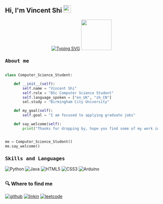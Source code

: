 <h2> Hi, I'm Vincent Shi <img src="https://media4.giphy.com/media/v1.Y2lkPTc5MGI3NjExMm9tbDV5bGRoMnd1aTVlYnYxMjRueWxuenRrZjZxMXE3aDNzaTdrcCZlcD12MV9pbnRlcm5hbF9naWZfYnlfaWQmY3Q9Zw/QDjpIL6oNCVZ4qzGs7/giphy.webp" width=25></h2>

<p align="center"> 
<a href="https://git.io/typing-svg"><img src="https://readme-typing-svg.demolab.com?font=Fira+Code&pause=500&center=true&vCenter=true&multiline=true&repeat=false&width=320&height=70&lines=Computer+Science+Student;Birmingham+City+University" alt="Typing SVG"/></a> <img src="https://cdn.discordapp.com/attachments/547055904005160960/1282394462072340634/Birmingham-City-University-logo.png?ex=66df3269&is=66dde0e9&hm=b6ef16c95ac5a0bce86763840c1cd71c969f61d8eed4ef74423d94d03b8f3d72&" width=100>


<h3><b><samp>About me</samp></b></h3>

```python

class Computer_Science_Student:

    def __init__(self):
        self.name = "Vincent Shi"
        self.role = "BSc Computer Science Student"
        self.language_spoken = ["en_UK", "zh_CN"]
        sel.study = "Birmingham City University"

    def my_goal(self):
        self.goal = "I am focused to applying graduate jobs" 

    def say_welcome(self):
        print("Thanks for dropping by, hope you find some of my work interesting.")


me = Computer_Science_Student()
me.say_welcome()
```
<h3><b><samp>Skills and Languages</samp></b></h3>

![Python](https://img.shields.io/badge/Python-3776AB?style=flat-square&logo=Python&logoColor=white)
![Java](https://img.shields.io/badge/Java-013243?style=flat-square&logo=Java&logoColor=white)
![HTML5](https://img.shields.io/badge/HTML5-E34F26?style=flat-square&logo=HTML5&logoColor=white)
![CSS3](https://img.shields.io/badge/CSS3-1572B6?style=flat-square&logo=CSS3&logoColor=white)
![Arduino](https://img.shields.io/badge/Arduino-00979D?style=flat-square&logo=Arduino&logoColor=white)

##

<h3>🔍 Where to find me</h3>
<p>
<a href="https://github.com/Vincent-Shi04" target="_blank"><img alt="github" src="https://img.shields.io/badge/GitHub-%2312100E.svg?&style=for-the-badge&logo=Github&logoColor=white" /></a> 
<a href="https://www.linkedin.com/in/vincent-shi-277305266/" target="_blank"><img alt="linkin" src="https://img.shields.io/badge/LinkedIn-0077B5?style=for-the-badge&logo=linkedin&logoColor=white" /></a> 
<a href="https://leetcode.com/u/Vincent-Shi/" target="_blank"><img alt="leetcode" src="https://img.shields.io/badge/LeetCode-000000?style=for-the-badge&logo=LeetCode&logoColor=" /></a> 
</p>
